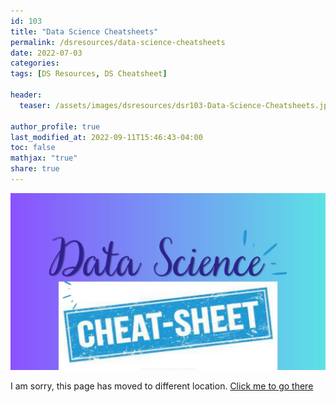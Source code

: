 ```yaml
---
id: 103    
title: "Data Science Cheatsheets"
permalink: /dsresources/data-science-cheatsheets
date: 2022-07-03
categories:
tags: [DS Resources, DS Cheatsheet]

header:
  teaser: /assets/images/dsresources/dsr103-Data-Science-Cheatsheets.jpg

author_profile: true
last_modified_at: 2022-09-11T15:46:43-04:00
toc: false
mathjax: "true"
share: true
---
```

![Data Science Cheatsheets](/assets/images/dsresources/dsr103-Data-Science-Cheatsheets.jpg)   
   
I am sorry, this page has moved to different location. [Click me to go there](/dsblog/data-science-cheatsheets)